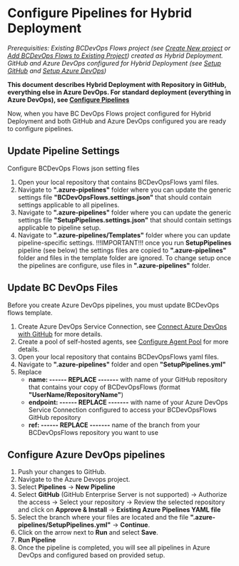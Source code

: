 # Configure Pipelines for Hybrid Deployment

_Prerequisities: Existing BCDevOps Flows project (see [Create New project](./CreateNewProject.md) or [Add BCDevOps Flows to Existing Project](./AddBCDevOpsFlowsToExistingProject.md)) created as Hybrid Deployment. GitHub and Azure DevOps configured for Hybrid Deployment (see [Setup GitHub](../HybridDeployment/SetupGitHub.md) and [Setup Azure DevOps](../HybridDeployment/SetupAzureDevOps.md))_

**This document describes Hybrid Deployment with Repository in GitHub, everything else in Azure DevOps. For standard deployment (everything in Azure DevOps), see [Configure Pipelines](../ConfigurePipelines.md)**

Now, when you have BC DevOps Flows project configured for Hybrid Deployment and both GitHub and Azure DevOps configured you are ready to configure pipelines.

## Update Pipeline Settings

Configure BCDevOps Flows json setting files
1. Open your local repository that contains BCDevOpsFlows yaml files.
1. Navigate to **".azure-pipelines"** folder where you can update the generic settings file **"BCDevOpsFlows.settings.json"** that should contain settings applicable to all pipelines.
1. Navigate to **".azure-pipelines"** folder where you can update the generic settings file **"SetupPipelines.settings.json"** that should contain settings applicable to pipeline setup.
1. Navigate to **".azure-pipelines/Templates"** folder where you can update pipeline-specific settings. !!!IMPORTANT!!! once you run **SetupPipelines** pipeline (see below) the settings files are copied to **".azure-pipelines"** folder and files in the template folder are ignored. To change setup once the pipelines are configure, use files in **".azure-pipelines"** folder.

## Update BC DevOps Files

Before you create Azure DevOps pipelines, you must update BCDevOps flows template.
1. Create Azure DevOps Service Connection, see [Connect Azure DevOps with GitHub](./HowToStart/ConnectAzureDevOpsWithGitHub.md) for more details.
1. Create a pool of self-hosted agents, see [Configure Agent Pool](./HowToStart/ConfigureAgentPool.md) for more details.
1. Open your local repository that contains BCDevOpsFlows yaml files.
1. Navigate to **".azure-pipelines"** folder and open **"SetupPipelines.yml"**
1. Replace 
    - **name: ------ REPLACE -------** with name of your GitHub repository that contains your copy of BCDevOpsFlows (format **"UserName/RepositoryName"**)
    - **endpoint: ------ REPLACE -------** with name of your Azure DevOps Service Connection configured to access your BCDevOpsFlows GitHub repository
    - **ref: ------ REPLACE -------** name of the branch from your BCDevOpsFlows repository you want to use

## Configure Azure DevOps pipelines

1. Push your changes to GitHub.
1. Navigate to the Azure Devops project.
1. Select **Pipelines** -> **New Pipeline**
1. Select **GitHub** (GitHub Enterprise Server is not supported) -> Authorize the access -> Select your repository -> Review the selected repository and click on **Approve & Install** -> **Existing Azure Pipelines YAML file**
1. Select the branch where your files are located and the file **".azure-pipelines/SetupPipelines.yml"** -> **Continue**.
1. Click on the arrow next to **Run** and select **Save**.
1. **Run Pipeline**
1. Once the pipeline is completed, you will see all pipelines in Azure DevOps and configured based on provided setup.
